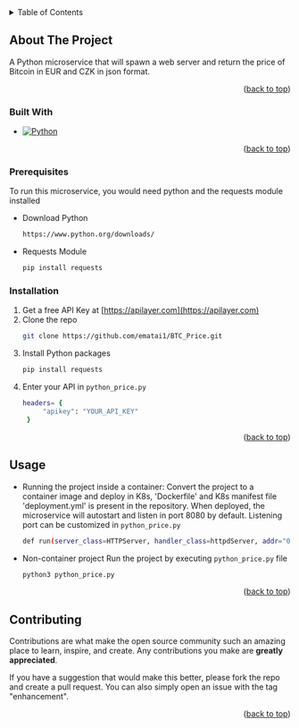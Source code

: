 <!-- TABLE OF CONTENTS -->
<details>
  <summary>Table of Contents</summary>
  <ol>
    <li>
      <a href="#about-the-project">About The Project</a>
      <ul>
        <li><a href="#built-with">Built With</a></li>
      </ul>
    </li>
    <li>
      <ul>
        <li><a href="#prerequisites">Prerequisites</a></li>
        <li><a href="#installation">Installation</a></li>
      </ul>
    </li>
    <li><a href="#usage">Usage</a></li>
    <li><a href="#contributing">Contributing</a></li>

  </ol>
</details>



<!-- ABOUT THE PROJECT -->
## About The Project

A Python microservice that will spawn a web server and return the price of Bitcoin in EUR and CZK in json format.

<p align="right">(<a href="#readme-top">back to top</a>)</p>



### Built With

* [![Python][Python.logo]][Python-url]

<p align="right">(<a href="#readme-top">back to top</a>)</p>


### Prerequisites

To run this microservice, you would need python and the requests module installed
* Download Python
  ```sh
  https://www.python.org/downloads/
  ```
* Requests Module
  ```sh
  pip install requests
  ```

### Installation

1. Get a free API Key at [https://apilayer.com](https://apilayer.com)
2. Clone the repo
   ```sh
   git clone https://github.com/ematai1/BTC_Price.git
   ```
3. Install Python packages
   ```sh
   pip install requests
   ```
4. Enter your API in `python_price.py`
   ```sh
   headers= {
        "apikey": "YOUR_API_KEY"
    }
   ```

<p align="right">(<a href="#readme-top">back to top</a>)</p>



<!-- USAGE EXAMPLES -->
## Usage

* Running the project inside a container:
Convert the project to a container image and deploy in K8s, 'Dockerfile' and K8s manifest file 'deployment.yml' is present in the repository. 
When deployed, the microservice will autostart and listen in port 8080 by default. 
Listening port can be customized in `python_price.py`
   ```sh
   def run(server_class=HTTPServer, handler_class=httpdServer, addr="0.0.0.0", port=8080):
   ```

* Non-container project 
Run the project by executing `python_price.py` file
   ```sh
   python3 python_price.py
   ```

<p align="right">(<a href="#readme-top">back to top</a>)</p>


<!-- CONTRIBUTING -->
## Contributing

Contributions are what make the open source community such an amazing place to learn, inspire, and create. Any contributions you make are **greatly appreciated**.

If you have a suggestion that would make this better, please fork the repo and create a pull request. You can also simply open an issue with the tag "enhancement".

<p align="right">(<a href="#readme-top">back to top</a>)</p>



<!-- MARKDOWN LINKS & IMAGES -->
<!-- https://www.markdownguide.org/basic-syntax/#reference-style-links -->
[Python-url]: https://www.python.org/
[Python.logo]: https://img.shields.io/badge/Python-0?style=for-the-badge&logo=python&logoColor=white
